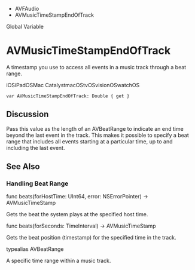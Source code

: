 

- AVFAudio
-  AVMusicTimeStampEndOfTrack 

Global Variable

# AVMusicTimeStampEndOfTrack

A timestamp you use to access all events in a music track through a beat range.

iOSiPadOSMac CatalystmacOStvOSvisionOSwatchOS

``` source
var AVMusicTimeStampEndOfTrack: Double { get }
```

## Discussion

Pass this value as the length of an AVBeatRange to indicate an end time beyond the last event in the track. This makes it possible to specify a beat range that includes all events starting at a particular time, up to and including the last event.

## See Also

### Handling Beat Range

func beats(forHostTime: UInt64, error: NSErrorPointer) -> AVMusicTimeStamp

Gets the beat the system plays at the specified host time.

func beats(forSeconds: TimeInterval) -> AVMusicTimeStamp

Gets the beat position (timestamp) for the specified time in the track.

typealias AVBeatRange

A specific time range within a music track.


